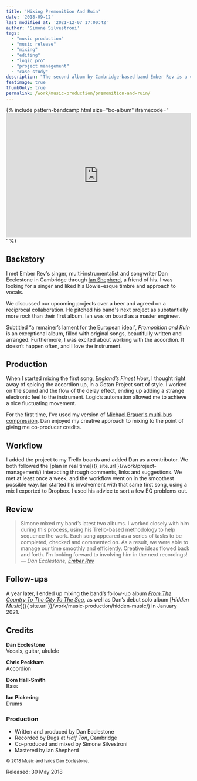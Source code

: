 ```yaml
---
title: 'Mixing Premonition And Ruin'
date: '2018-09-12'
last_modified_at: '2021-12-07 17:00:42'
author: 'Simone Silvestroni'
tags: 
  - "music production"
  - "music release"
  - "mixing"
  - "editing"
  - "logic pro"
  - "project management"
  - "case study"
description: "The second album by Cambridge-based band Ember Rev is a concept around a lament for the European ideal. I mixed and co-produced together with their songwriter Dan Ecclestone."
featimage: true
thumbOnly: true
permalink: /work/music-production/premonition-and-ruin/
---
```

{% include pattern-bandcamp.html size="bc-album" iframecode='<iframe style="border: 0; width: 100%; height: 340px;" src="https://bandcamp.com/EmbeddedPlayer/album=4041862783/size=large/bgcol=ffffff/linkcol=333333/artwork=small/transparent=true/" seamless><a href="https://emberrev.bandcamp.com/album/premonition-and-ruin">Premonition and Ruin by Ember Rev</a></iframe>' %}

## Backstory

I met Ember Rev's singer, multi-instrumentalist and songwriter Dan Ecclestone in Cambridge through [Ian Shepherd](https://productionadvice.co.uk/), a friend of his. I was looking for a singer and liked his Bowie-esque timbre and approach to vocals.

We discussed our upcoming projects over a beer and agreed on a reciprocal collaboration. He pitched his band's next project as substantially more rock than their first album. Ian was on board as a master engineer.

Subtitled “a remainer’s lament for the European ideal”, _Premonition and Ruin_ is an exceptional album, filled with original songs, beautifully written and arranged. Furthermore, I was excited about working with the accordion. It doesn’t happen often, and I love the instrument.

## Production

When I started mixing the first song, _England’s Finest Hour_, I thought right away of spicing the accordion up, in a Gotan Project sort of style. I worked on the sound and the flow of the delay effect, ending up adding a strange electronic feel to the instrument. Logic’s automation allowed me to achieve a nice fluctuating movement.

For the first time, I've used my version of [Michael Brauer's multi-bus compression](https://brauerizing.wordpress.com/). Dan enjoyed my creative approach to mixing to the point of giving me co-producer credits.

## Workflow

I added the project to my Trello boards and added Dan as a contributor. We both followed the [plan in real time]({{ site.url }}/work/project-management/) interacting through comments, links and suggestions. We met at least once a week, and the workflow went on in the smoothest possible way. Ian started his involvement with that same first song, using a mix I exported to Dropbox. I used his advice to sort a few EQ problems out.

## Review

> Simone mixed my band’s latest two albums. I worked closely with him during this process, using his Trello-based methodology to help sequence the work. Each song appeared as a series of tasks to be completed, checked and commented on. As a result, we were able to manage our time smoothly and efficiently. Creative ideas flowed back and forth. I’m looking forward to involving him in the next recordings!
> <cite>— Dan Ecclestone, [Ember Rev](https://emberrev.bandcamp.com/)</cite>

## Follow-ups

A year later, I ended up mixing the band’s follow-up album [_From The Country To The City To The Sea_](https://emberrev.bandcamp.com/album/from-the-country-to-the-city-to-the-sea-2), as well as Dan’s debut solo album [_Hidden Music_]({{ site.url }}/work/music-production/hidden-music/) in January 2021.

## Credits

**Dan Ecclestone**<br>
Vocals, guitar, ukulele

**Chris Peckham**<br>
Accordion

**Dom Hall-Smith**<br>
Bass

**Ian Pickering**<br>
Drums

### Production

- Written and produced by Dan Ecclestone
- Recorded by Bugs at _Half Ton_, Cambridge
- Co-produced and mixed by Simone Silvestroni
- Mastered by Ian Shepherd

<small>&copy; 2018 Music and lyrics Dan Ecclestone.</small>

Released: 30 May 2018